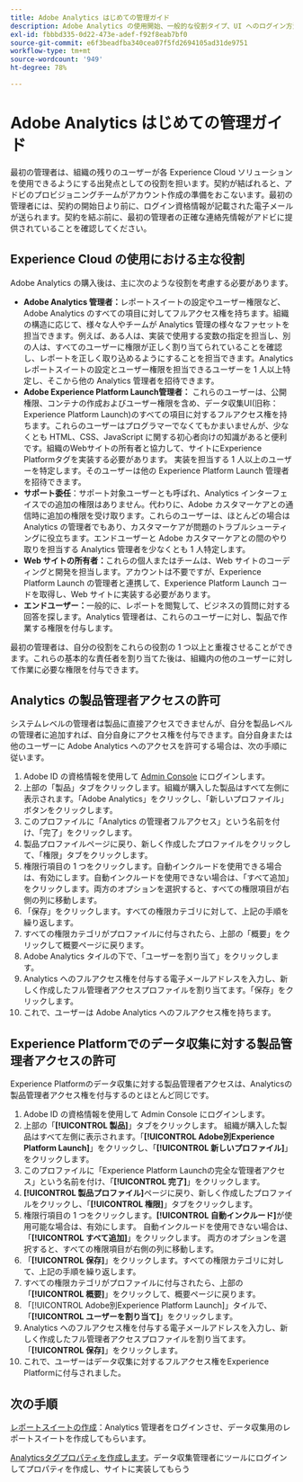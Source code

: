 ```yaml
---
title: Adobe Analytics はじめての管理ガイド
description: Adobe Analytics の使用開始、一般的な役割タイプ、UI へのログイン方法を説明します。
exl-id: fbbbd335-0d22-473e-adef-f92f8eab7bf0
source-git-commit: e6f3beadfba340cea07f5fd2694105ad31de9751
workflow-type: tm+mt
source-wordcount: '949'
ht-degree: 78%

---
```


# Adobe Analytics はじめての管理ガイド

最初の管理者は、組織の残りのユーザーが各 Experience Cloud ソリューションを使用できるようにする出発点としての役割を担います。契約が結ばれると、アドビのプロビジョニングチームがアカウント作成の準備をおこないます。最初の管理者には、契約の開始日より前に、ログイン資格情報が記載された電子メールが送られます。契約を結ぶ前に、最初の管理者の正確な連絡先情報がアドビに提供されていることを確認してください。

## Experience Cloud の使用における主な役割

Adobe Analytics の購入後は、主に次のような役割を考慮する必要があります。

* **Adobe Analytics 管理者：**&#x200B;レポートスイートの設定やユーザー権限など、Adobe Analytics のすべての項目に対してフルアクセス権を持ちます。組織の構造に応じて、様々な人やチームが Analytics 管理の様々なファセットを担当できます。例えば、ある人は、実装で使用する変数の指定を担当し、別の人は、すべてのユーザーに権限が正しく割り当てられていることを確認し、レポートを正しく取り込めるようにすることを担当できます。Analytics レポートスイートの設定とユーザー権限を担当できるユーザーを 1 人以上特定し、そこから他の Analytics 管理者を招待できます。
* **Adobe Experience Platform Launch管理者：** これらのユーザーは、公開権限、コンテナの作成およびユーザー権限を含め、データ収集UI(旧称：Experience Platform Launch)のすべての項目に対するフルアクセス権を持ちます。これらのユーザーはプログラマーでなくてもかまいませんが、少なくとも HTML、CSS、JavaScript に関する初心者向けの知識があると便利です。組織のWebサイトの所有者と協力して、サイトにExperience Platformタグを実装する必要があります。 実装を担当する 1 人以上のユーザーを特定します。そのユーザーは他の Experience Platform Launch 管理者を招待できます。
* **サポート委任**：サポート対象ユーザーとも呼ばれ、Analytics インターフェイスでの追加の権限はありません。代わりに、Adobe カスタマーケアとの通信時に追加の権限を受け取ります。これらのユーザーは、ほとんどの場合は Analytics の管理者でもあり、カスタマーケアが問題のトラブルシューティングに役立ちます。エンドユーザーと Adobe カスタマーケアとの間のやり取りを担当する Analytics 管理者を少なくとも 1 人特定します。
* **Web サイトの所有者：**&#x200B;これらの個人またはチームは、Web サイトのコーディングと開発を担当します。アカウントは不要ですが、Experience Platform Launch の管理者と連携して、Experience Platform Launch コードを取得し、Web サイトに実装する必要があります。
* **エンドユーザー：**&#x200B;一般的に、レポートを閲覧して、ビジネスの質問に対する回答を探します。Analytics 管理者は、これらのユーザーに対し、製品で作業する権限を付与します。

最初の管理者は、自分の役割をこれらの役割の 1 つ以上と重複させることができます。これらの基本的な責任者を割り当てた後は、組織内の他のユーザーに対して作業に必要な権限を付与できます。

## Analytics の製品管理者アクセスの許可

システムレベルの管理者は製品に直接アクセスできませんが、自分を製品レベルの管理者に追加すれば、自分自身にアクセス権を付与できます。自分自身または他のユーザーに Adobe Analytics へのアクセスを許可する場合は、次の手順に従います。

1. Adobe ID の資格情報を使用して [Admin Console](https://adminconsole.adobe.com/) にログインします。
1. 上部の「製品」タブをクリックします。組織が購入した製品はすべて左側に表示されます。「Adobe Analytics」をクリックし、「新しいプロファイル」ボタンをクリックします。
1. このプロファイルに「Analytics の管理者フルアクセス」という名前を付け、「完了」をクリックします。
1. 製品プロファイルページに戻り、新しく作成したプロファイルをクリックして、「権限」タブをクリックします。
1. 権限行項目の 1 つをクリックします。自動インクルードを使用できる場合は、有効にします。自動インクルードを使用できない場合は、「すべて追加」をクリックします。両方のオプションを選択すると、すべての権限項目が右側の列に移動します。
1. 「保存」をクリックします。すべての権限カテゴリに対して、上記の手順を繰り返します。
1. すべての権限カテゴリがプロファイルに付与されたら、上部の「概要」をクリックして概要ページに戻ります。
1. Adobe Analytics タイルの下で、「ユーザーを割り当て」をクリックします。
1. Analytics へのフルアクセス権を付与する電子メールアドレスを入力し、新しく作成したフル管理者アクセスプロファイルを割り当てます。「保存」をクリックします。
1. これで、ユーザーは Adobe Analytics へのフルアクセス権を持ちます。

## Experience Platformでのデータ収集に対する製品管理者アクセスの許可

Experience Platformのデータ収集に対する製品管理者アクセスは、Analyticsの製品管理者アクセス権を付与するのとほとんど同じです。

1. Adobe ID の資格情報を使用して Admin Console にログインします。
1. 上部の「**[!UICONTROL 製品]**」タブをクリックします。 組織が購入した製品はすべて左側に表示されます。「**[!UICONTROL Adobe別Experience Platform Launch]**」をクリックし、「**[!UICONTROL 新しいプロファイル]**」をクリックします。
1. このプロファイルに「Experience Platform Launchの完全な管理者アクセス」という名前を付け、「**[!UICONTROL 完了]**」をクリックします。
1. **[!UICONTROL 製品プロファイル]**&#x200B;ページに戻り、新しく作成したプロファイルをクリックし、「**[!UICONTROL 権限]**」タブをクリックします。
1. 権限行項目の 1 つをクリックします。**[!UICONTROL 自動インクルード]**&#x200B;が使用可能な場合は、有効にします。 自動インクルードを使用できない場合は、「**[!UICONTROL すべて追加]**」をクリックします。 両方のオプションを選択すると、すべての権限項目が右側の列に移動します。
1. 「**[!UICONTROL 保存]**」をクリックします。すべての権限カテゴリに対して、上記の手順を繰り返します。
1. すべての権限カテゴリがプロファイルに付与されたら、上部の「**[!UICONTROL 概要]**」をクリックして、概要ページに戻ります。
1. 「[!UICONTROL Adobe別Experience Platform Launch]」タイルで、「**[!UICONTROL ユーザーを割り当て]**」をクリックします。
1. Analytics へのフルアクセス権を付与する電子メールアドレスを入力し、新しく作成したフル管理者アクセスプロファイルを割り当てます。「**[!UICONTROL 保存]**」をクリックします。
1. これで、ユーザーはデータ収集に対するフルアクセス権をExperience Platformに付与されました。

## 次の手順

[レポートスイートの作成](/help/admin/c-manage-report-suites/c-new-report-suite/t-create-a-report-suite.md)：Analytics 管理者をログインさせ、データ収集用のレポートスイートを作成してもらいます。

[Analyticsタグプロパティを作成します](/help/implement/launch/create-analytics-property.md)。データ収集管理者にツールにログインしてプロパティを作成し、サイトに実装してもらう
